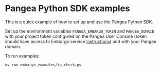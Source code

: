 # Pangea Python SDK examples

This is a quick example of how to set up and use the Pangea Python SDK.

Set up the environment variables `PANGEA_EMBARGO_TOKEN` and `PANGEA_DOMAIN` with
your project token configured on the Pangea User Console (token should have
access to Embargo service [Instructions](https://pangea.cloud/docs/admin-guide/tokens))
and with your Pangea domain.

To run examples:

```
uv run embargo_examples/ip_check.py
```
